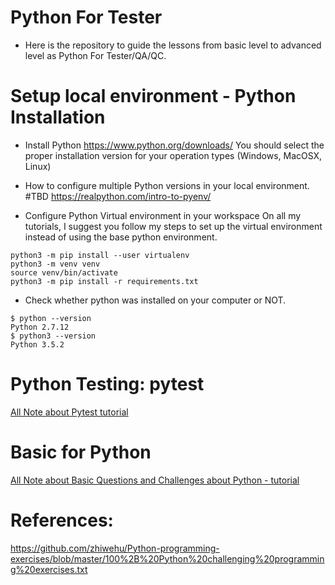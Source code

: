 # Python For Tester
- Here is the repository to guide the lessons from basic level to advanced level as Python For Tester/QA/QC.

# Setup local environment - Python Installation
- Install Python
https://www.python.org/downloads/
You should select the proper installation version for your operation types (Windows, MacOSX, Linux)
- How to configure multiple Python versions in your local environment.
#TBD
https://realpython.com/intro-to-pyenv/

- Configure Python Virtual environment in your workspace
On all my tutorials, I suggest you follow my steps to set up the virtual environment instead of using the base python environment.

```
python3 -m pip install --user virtualenv
python3 -m venv venv
source venv/bin/activate
python3 -m pip install -r requirements.txt
```

- Check whether python was installed on your computer or NOT.
```
$ python --version
Python 2.7.12
$ python3 --version
Python 3.5.2
```

# Python Testing: pytest
[All Note about Pytest tutorial](./basic_pytest_example/readme.md)

# Basic for Python
[All Note about Basic Questions and Challenges about Python - tutorial](./basic_questions/Readme.txt)

# References:

https://github.com/zhiwehu/Python-programming-exercises/blob/master/100%2B%20Python%20challenging%20programming%20exercises.txt

